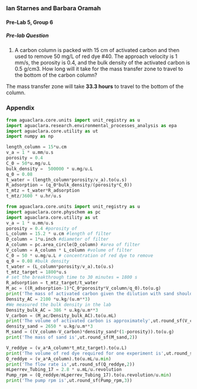 ### Ian Starnes and Barbara Oramah
#### Pre-Lab 5, Group 6

##### Pre-lab Question

1. A carbon column is packed with 15 cm of activated carbon and then used to remove 50 mg/L of red dye #40. The approach velocity is 1 mm/s, the porosity is 0.4, and the bulk density of the activated carbon is 0.5 g/cm3. How long will it take for the mass transfer zone to travel to the bottom of the carbon column?

The mass transfer zone will take **33.3 hours** to travel to the bottom of the column.

### Appendix
```python
from aguaclara.core.units import unit_registry as u
import aguaclara.research.environmental_processes_analysis as epa
import aguaclara.core.utility as ut
import numpy as np

length_column = 15*u.cm
v_a = 1 * u.mm/u.s
porosity = 0.4
C_0 = 50*u.mg/u.L
bulk_density =  500000 * u.mg/u.L
q_0 = 0.08
t_water = (length_column*porosity/v_a).to(u.s)
R_adsorption = (q_0*bulk_density/(porosity*C_0))
t_mtz = t_water*R_adsorption
t_mtz/3600 * u.hr/u.s
```

```python
from aguaclara.core.units import unit_registry as u
import aguaclara.core.physchem as pc
import aguaclara.core.utility as ut
v_a = 1 * u.mm/u.s
porosity = 0.4 #porosity of 
L_column = 15.2 * u.cm #length of filter
D_column = 1*u.inch #diameter of filter
A_column = pc.area_circle(D_column) #area of filter
V_column = A_column * L_column #volume of filter
C_0 = 50 * u.mg/u.L # concentration of red dye to remove
q_0 = 0.08 #bulk density
t_water = (L_column*porosity/v_a).to(u.s)
t_mtz_target = 1800*u.s
# set the breakthrough time to 30 minutes = 1800 s
R_adsorption = t_mtz_target/t_water
M_ac = ((R_adsorption-1)*C_0*porosity*V_column/q_0).to(u.g)
print('The mass of activated carbon given the dilution with sand should be',ut.round_sf(M_ac,2))
Density_AC = 2100 *u.kg/(u.m**3)
#We measured the bulk density in the lab
Density_bulk_AC = 386 * u.kg/u.m**3
V_carbon = (M_ac/Density_bulk_AC).to(u.mL)
print('The volume of activated carbon is approximately',ut.round_sf(V_carbon,2))
density_sand = 2650 * u.kg/u.m**3
M_sand = ((V_column-V_carbon)*density_sand*(1-porosity)).to(u.g)
print('The mass of sand is',ut.round_sf(M_sand,2))

V_reddye = (v_a*A_column*t_mtz_target).to(u.L)
print('The volume of red dye required for one experiment is',ut.round_sf(V_reddye,2))
Q_reddye = (v_a*A_column).to(u.mL/u.min)
print('The flow rate is',ut.round_sf(Q_reddye,2))
mLperrev_Tubing_17 = 2.8 * u.mL/u.revolution
Pump_rpm = (Q_reddye/mLperrev_Tubing_17).to(u.revolution/u.min)
print('The pump rpm is',ut.round_sf(Pump_rpm,3))

```
